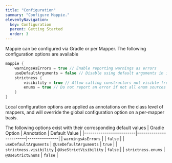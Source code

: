 ```yaml
---
title: "Configuration"
summary: "Configure Mappie."
eleventyNavigation:
  key: Configuration
  parent: Getting Started
  order: 3
---
```


Mappie can be configured via Gradle or per Mapper. The following configuration options are available
```kotlin
mappie {
    warningsAsErrors = true // Enable reporting warnings as errors
    useDefaultArguments = false // Disable using default arguments in implicit mappings.
    strictness {
        visibility = true // Allow calling constructors not visible from the calling scope
        enums = true // Do not report an error if not all enum sources are mapped 
    }
}
```

Local configuration options are applied as annotations on the class level of mappers, and will override the global 
configuration option on a per-mapper basis. 

The following options exist with their corrosponding default values
| Gradle Option           | Annotation             | Default Value |
|-------------------------|------------------------|---------------|
| `warningsAsErrors`      |                        | `false`       |
| `useDefaultArguments`   | `@UseDefaultArguments` | `true`        |
| `strictness.visibility` | `@UseStrictVisibility` | `false`       |
| `strictness.enums`      | `@UseStrictEnums`      | `false`       |

